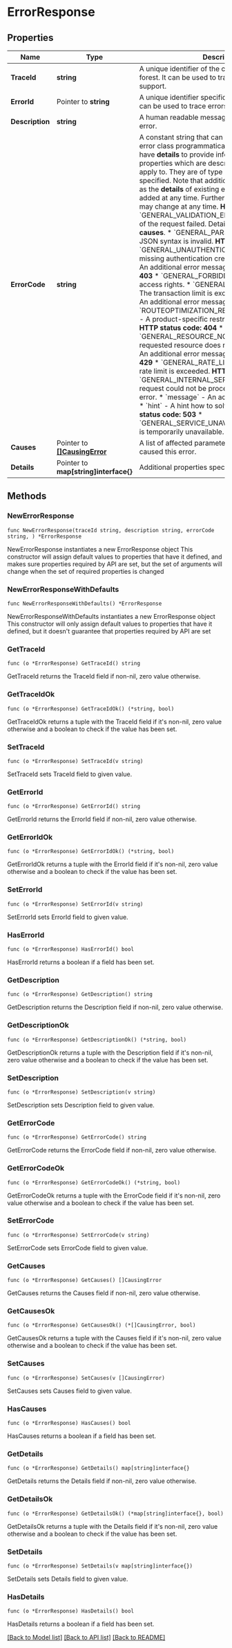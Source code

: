 # ErrorResponse

## Properties

Name | Type | Description | Notes
------------ | ------------- | ------------- | -------------
**TraceId** | **string** | A unique identifier of the corresponding trace forest. It can be used to trace errors by the support. | 
**ErrorId** | Pointer to **string** | A unique identifier specific to this error instance. It can be used to trace errors by the support. | [optional] 
**Description** | **string** | A human readable message that describes the error. | 
**ErrorCode** | **string** | A constant string that can be used to identify this error class programmatically. An errorCode can have **details** to provide information in additional properties which are described with the code they apply to. They are of type string unless otherwise specified. Note that additional errorCodes as well as the **details** of existing errorCodes may be added at any time. Furthermore, the **description** may change at any time.  **HTTP status code: 400**   * &#x60;GENERAL_VALIDATION_ERROR&#x60; - The validation of the request failed. Details can be found in **causes**.   * &#x60;GENERAL_PARSING_ERROR&#x60; - The JSON syntax is invalid.    **HTTP status code: 401**   * &#x60;GENERAL_UNAUTHENTICATED&#x60; - Invalid or missing authentication credentials.     * &#x60;message&#x60; - An additional error message.    **HTTP status code: 403**   * &#x60;GENERAL_FORBIDDEN&#x60; - Insufficient access rights.   * &#x60;GENERAL_QUOTA_EXCEEDED&#x60; - The transaction limit is exceeded.     * &#x60;message&#x60; - An additional error message.   * &#x60;ROUTEOPTIMIZATION_RESTRICTION_EXCEEDED&#x60; - A product-specific restriction is exceeded.    **HTTP status code: 404**   * &#x60;GENERAL_RESOURCE_NOT_FOUND&#x60; - A requested resource does not exist.     * &#x60;message&#x60; - An additional error message.    **HTTP status code: 429**   * &#x60;GENERAL_RATE_LIMIT_EXCEEDED&#x60; - The rate limit is exceeded.    **HTTP status code: 500**   * &#x60;GENERAL_INTERNAL_SERVER_ERROR&#x60; - The request could not be processed due to an internal error.     * &#x60;message&#x60; - An additional error message.     * &#x60;hint&#x60; - A hint how to solve the problem.    **HTTP status code: 503**   * &#x60;GENERAL_SERVICE_UNAVAILABLE&#x60; - The service is temporarily unavailable. | 
**Causes** | Pointer to [**[]CausingError**](CausingError.md) | A list of affected parameters and/or properties that caused this error. | [optional] 
**Details** | Pointer to **map[string]interface{}** | Additional properties specific to this error class. | [optional] 

## Methods

### NewErrorResponse

`func NewErrorResponse(traceId string, description string, errorCode string, ) *ErrorResponse`

NewErrorResponse instantiates a new ErrorResponse object
This constructor will assign default values to properties that have it defined,
and makes sure properties required by API are set, but the set of arguments
will change when the set of required properties is changed

### NewErrorResponseWithDefaults

`func NewErrorResponseWithDefaults() *ErrorResponse`

NewErrorResponseWithDefaults instantiates a new ErrorResponse object
This constructor will only assign default values to properties that have it defined,
but it doesn't guarantee that properties required by API are set

### GetTraceId

`func (o *ErrorResponse) GetTraceId() string`

GetTraceId returns the TraceId field if non-nil, zero value otherwise.

### GetTraceIdOk

`func (o *ErrorResponse) GetTraceIdOk() (*string, bool)`

GetTraceIdOk returns a tuple with the TraceId field if it's non-nil, zero value otherwise
and a boolean to check if the value has been set.

### SetTraceId

`func (o *ErrorResponse) SetTraceId(v string)`

SetTraceId sets TraceId field to given value.


### GetErrorId

`func (o *ErrorResponse) GetErrorId() string`

GetErrorId returns the ErrorId field if non-nil, zero value otherwise.

### GetErrorIdOk

`func (o *ErrorResponse) GetErrorIdOk() (*string, bool)`

GetErrorIdOk returns a tuple with the ErrorId field if it's non-nil, zero value otherwise
and a boolean to check if the value has been set.

### SetErrorId

`func (o *ErrorResponse) SetErrorId(v string)`

SetErrorId sets ErrorId field to given value.

### HasErrorId

`func (o *ErrorResponse) HasErrorId() bool`

HasErrorId returns a boolean if a field has been set.

### GetDescription

`func (o *ErrorResponse) GetDescription() string`

GetDescription returns the Description field if non-nil, zero value otherwise.

### GetDescriptionOk

`func (o *ErrorResponse) GetDescriptionOk() (*string, bool)`

GetDescriptionOk returns a tuple with the Description field if it's non-nil, zero value otherwise
and a boolean to check if the value has been set.

### SetDescription

`func (o *ErrorResponse) SetDescription(v string)`

SetDescription sets Description field to given value.


### GetErrorCode

`func (o *ErrorResponse) GetErrorCode() string`

GetErrorCode returns the ErrorCode field if non-nil, zero value otherwise.

### GetErrorCodeOk

`func (o *ErrorResponse) GetErrorCodeOk() (*string, bool)`

GetErrorCodeOk returns a tuple with the ErrorCode field if it's non-nil, zero value otherwise
and a boolean to check if the value has been set.

### SetErrorCode

`func (o *ErrorResponse) SetErrorCode(v string)`

SetErrorCode sets ErrorCode field to given value.


### GetCauses

`func (o *ErrorResponse) GetCauses() []CausingError`

GetCauses returns the Causes field if non-nil, zero value otherwise.

### GetCausesOk

`func (o *ErrorResponse) GetCausesOk() (*[]CausingError, bool)`

GetCausesOk returns a tuple with the Causes field if it's non-nil, zero value otherwise
and a boolean to check if the value has been set.

### SetCauses

`func (o *ErrorResponse) SetCauses(v []CausingError)`

SetCauses sets Causes field to given value.

### HasCauses

`func (o *ErrorResponse) HasCauses() bool`

HasCauses returns a boolean if a field has been set.

### GetDetails

`func (o *ErrorResponse) GetDetails() map[string]interface{}`

GetDetails returns the Details field if non-nil, zero value otherwise.

### GetDetailsOk

`func (o *ErrorResponse) GetDetailsOk() (*map[string]interface{}, bool)`

GetDetailsOk returns a tuple with the Details field if it's non-nil, zero value otherwise
and a boolean to check if the value has been set.

### SetDetails

`func (o *ErrorResponse) SetDetails(v map[string]interface{})`

SetDetails sets Details field to given value.

### HasDetails

`func (o *ErrorResponse) HasDetails() bool`

HasDetails returns a boolean if a field has been set.


[[Back to Model list]](../README.md#documentation-for-models) [[Back to API list]](../README.md#documentation-for-api-endpoints) [[Back to README]](../README.md)


